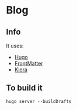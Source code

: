 # Blog

## Info

It uses:

- [Hugo](https://gohugo.io/getting-started/quick-start/)
- [FrontMatter](https://gohugo.io/content-management/front-matter/)
- [Kiera](https://themes.gohugo.io/themes/hugo-kiera/)

## To build it

```shell
hugo server --buildDrafts
```